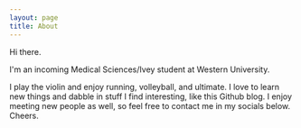 ```yaml
---
layout: page
title: About
---
```


Hi there. 

I'm an incoming Medical Sciences/Ivey student at Western University. 

I play the violin and enjoy running, volleyball, and ultimate. I love to learn new things and dabble in stuff I find interesting, like this Github blog. I enjoy meeting new people as well, so feel free to contact me in my socials below. Cheers.

